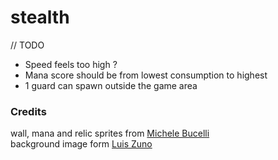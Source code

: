 # stealth

// TODO

 - Speed feels too high ?
 - Mana score should be from lowest consumption to highest 
 - 1 guard can spawn outside the game area 

### Credits

wall, mana and relic sprites from [Michele Bucelli](https://opengameart.org/users/buch)<br>
background image form [Luis Zuno](https://ansimuz.itch.io/)
